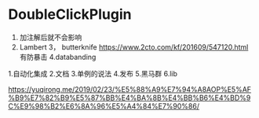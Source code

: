 # DoubleClickPlugin
1. 加注解后就不会影响
2. Lambert
3， butterknife https://www.2cto.com/kf/201609/547120.html 有防暴击
4.databanding 

1.自动化集成
2.文档
3.单例的说法
4.发布
5.黑马群
6.lib

https://yuqirong.me/2019/02/23/%E5%88%A9%E7%94%A8AOP%E5%AF%B9%E7%82%B9%E5%87%BB%E4%BA%8B%E4%BB%B6%E4%BD%9C%E9%98%B2%E6%8A%96%E5%A4%84%E7%90%86/
